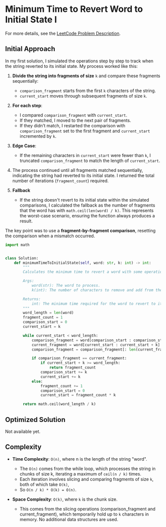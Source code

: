 # Minimum Time to Revert Word to Initial State I

For more details, see the [LeetCode Problem Description](https://leetcode.com/problems/minimum-time-to-revert-word-to-initial-state-i/description/).

## Initial Approach

In my first solution, I simulated the operations step by step to track when the string reverted to its initial state. My process worked like this:

1. **Divide the string into fragments of size** `k` and compare these fragments sequentially:

    - `comparison_fragment` starts from the first `k` characters of the string.
    - `current_start` moves through subsequent fragments of size `k`.

1. **For each step**:

    - I compared `comparison_fragment` with `current_start`.
    - If they matched, I moved to the next pair of fragments.
    - If they didn’t match, I restarted the comparison with `comparison_fragment` set to the first fragment and `current_start` incremented by `k`.

1. **Edge Case**:

    - If the remaining characters in `current_start` were fewer than `k`, I truncated `comparison_fragment` to match the length of `current_start`.

1. The process continued until all fragments matched sequentially, indicating the string had reverted to its initial state. I returned the total number of iterations (`fragment_count`) required.

1. **Fallback**

    - If the string doesn't revert to its initial state within the simulated comparisons, I calculated the fallback as the number of fragments that the word has with `math.ceil(len(word) / k)`. This represents the worst-case scenario, ensuring the function always produces a result.

The key point was to use a **fragment-by-fragment comparison**, resetting the comparison when a mismatch occurred.

```python
import math


class Solution:
    def minimumTimeToInitialState(self, word: str, k: int) -> int:
        """
        Calculates the minimum time to revert a word with some operations.

        Args:
            word(str): The word to process.
            k(int): The number of characters to remove and add from the word.

        Returns:
            int: The minimum time required for the word to revert to its initial state.
        """
        word_length = len(word)
        fragment_count = 1
        comparison_start = 0
        current_start = k

        while current_start < word_length:
            comparison_fragment = word[comparison_start : comparison_start + k]
            current_fragment = word[current_start : current_start + k]
            comparison_fragment = comparison_fragment[: len(current_fragment)]

            if comparison_fragment == current_fragment:
                if current_start + k >= word_length:
                    return fragment_count
                comparison_start += k
                current_start += k
            else:
                fragment_count += 1
                comparison_start = 0
                current_start = fragment_count * k

        return math.ceil(word_length / k)

```

## Optimized Solution

Not available yet.

## Complexity

- **Time Complexity**: `O(n)`, where n is the length of the string "word".

    - The `O(n)` comes from the while loop, which processes the string in chunks of size k, iterating a maximum of `ceil(n / k)` times.
    - Each iteration involves slicing and comparing fragments of size `k`, both of which take `O(k)`, 
    - So `O(n / k) * O(k) = O(n)`.

- **Space Complexity**: `O(k)`, where `k` is the chunk size.
    - This comes from the slicing operations (comparison_fragment and current_fragment), which temporarily hold up to `k` characters in memory. No additional data structures are used.
